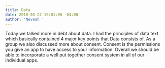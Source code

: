 ```yaml
---
title: Data
date: 2018-03-22 19:01:00 -04:00
author: 'Neveah '
---
```


Today we talked more in debt about data. I had the principles of data text which basically contained 4 major key points that Data consists of. As a group we also discussed more about consent. Consent is the permissions you give an app to have access to your information. Overall we should be able to incorporate a well put together consent system in all of our individual apps.